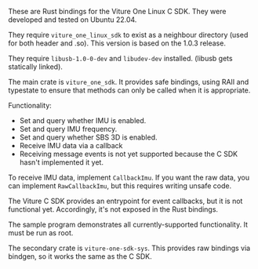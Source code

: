 These are Rust bindings for the Viture One Linux C SDK.  They were developed
and tested on Ubuntu 22.04.

They require `viture_one_linux_sdk` to exist as a neighbour directory (used for
both header and .so).  This version is based on the 1.0.3 release.

They require `libusb-1.0-0-dev` and `libudev-dev` installed.  (libusb gets statically linked).

The main crate is `viture_one_sdk`. It provides safe bindings, using RAII and
typestate to ensure that methods can only be called when it is appropriate.

Functionality:
* Set and query whether IMU is enabled.
* Set and query IMU frequency.
* Set and query whether SBS 3D is enabled.
* Receive IMU data via a callback
* Receiving message events is not yet supported because the C SDK hasn't
  implemented it yet.

To receive IMU data, implement `CallbackImu`.  If you want the raw data, you can
implement `RawCallbackImu`, but this requires writing unsafe code.

The Viture C SDK provides an entrypoint for event callbacks, but it is not
functional yet.  Accordingly, it's not exposed in the Rust bindings.

The sample program demonstrates all currently-supported functionality.  It must be run as root.

The secondary crate is `viture-one-sdk-sys`.  This provides raw bindings via bindgen, so it works the same as the C SDK.
